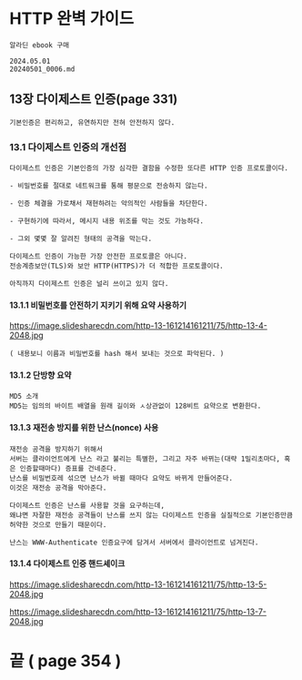 # HTTP 완벽 가이드
```
알라딘 ebook 구매
```

```
2024.05.01
20240501_0006.md
```

## 13장 다이제스트 인증(page 331)

```
기본인증은 편리하고, 유연하지만 전혀 안전하지 않다.
```

### 13.1 다이제스트 인증의 개선점
```
다이제스트 인증은 기본인증의 가장 심각한 결함을 수정한 또다른 HTTP 인증 프로토콜이다.

- 비밀번호를 절대로 네트워크를 통해 평문으로 전송하지 않는다.

- 인증 체결을 가로채서 재현하려는 악의적인 사람들을 차단한다.

- 구현하기에 따라서, 메시지 내용 위조를 막는 것도 가능하다.

- 그외 몇몇 잘 알려진 형태의 공격을 막는다.

다이제스트 인증이 가능한 가장 안전한 프로토콜은 아니다.
전송계층보안(TLS)와 보안 HTTP(HTTPS)가 더 적합한 프로토콜이다.

아직까지 다이제스트 인증은 널리 쓰이고 있지 않다.
```

#### 13.1.1 비밀번호를 안전하기 지키기 위해 요약 사용하기

https://image.slidesharecdn.com/http-13-161214161211/75/http-13-4-2048.jpg

```
( 내용보니 이름과 비밀번호를 hash 해서 보내는 것으로 파악된다. )
```


#### 13.1.2 단방향 요약
```
MD5 소개 
MD5는 임의의 바이트 배열을 원래 길이와 ㅅ상관없이 128비트 요약으로 변환한다.
```

#### 13.1.3 재전송 방지를 위한 난스(nonce) 사용
```
재전송 공격을 방지하기 위해서 
서버는 클라이언트에게 난스 라고 불리는 특별한, 그리고 자주 바뀌는(대략 1밀리초마다, 혹은 인증할때마다) 증표를 건네준다.
난스를 비밀번호레 섞으면 난스가 바뀔 때마다 요약도 바뀌게 만들어준다.
이것은 재전송 공격을 막아준다.

다이제스트 인증은 난스를 사용할 것을 요구하는데,
왜냐면 자잘한 재전송 공격들이 난스를 쓰지 않는 다이제스트 인증을 실질적으로 기본인증만큼 허약한 것으로 만들기 때문이다.

난스는 WWW-Authenticate 인증요구에 담겨서 서버에서 클라이언트로 넘겨진다.
```

#### 13.1.4 다이제스트 인증 핸드셰이크

https://image.slidesharecdn.com/http-13-161214161211/75/http-13-5-2048.jpg


https://image.slidesharecdn.com/http-13-161214161211/75/http-13-7-2048.jpg



#  끝 ( page 354 )

